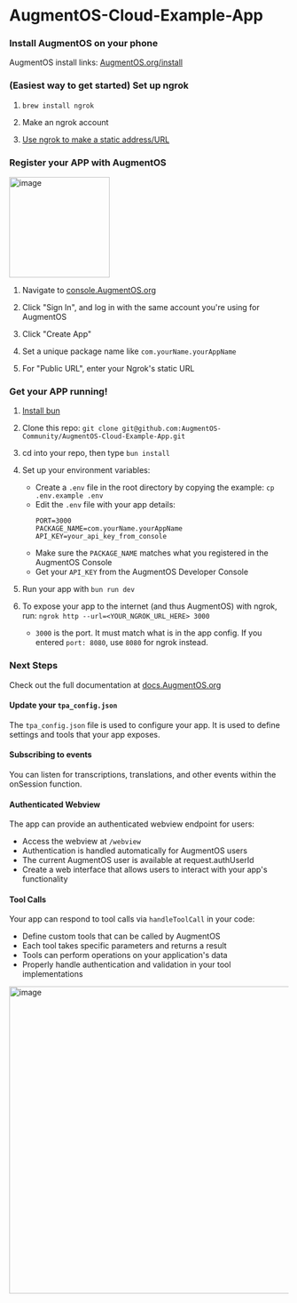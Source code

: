 # AugmentOS-Cloud-Example-App

### Install AugmentOS on your phone

AugmentOS install links: [AugmentOS.org/install](https://AugmentOS.org/install)

### (Easiest way to get started) Set up ngrok

1. `brew install ngrok`

2. Make an ngrok account

3. [Use ngrok to make a static address/URL](https://dashboard.ngrok.com/)

### Register your APP with AugmentOS

<img width="181" alt="image" src="https://github.com/user-attachments/assets/36192c2b-e1ba-423b-90de-47ff8cd91318" />

1. Navigate to [console.AugmentOS.org](https://console.AugmentOS.org/)

2. Click "Sign In", and log in with the same account you're using for AugmentOS

3. Click "Create App"

4. Set a unique package name like `com.yourName.yourAppName`

5. For "Public URL", enter your Ngrok's static URL

### Get your APP running!

1. [Install bun](https://bun.sh/docs/installation)

2. Clone this repo: `git clone git@github.com:AugmentOS-Community/AugmentOS-Cloud-Example-App.git`

3. cd into your repo, then type `bun install`

4. Set up your environment variables:
   * Create a `.env` file in the root directory by copying the example: `cp .env.example .env`
   * Edit the `.env` file with your app details:
     ```
     PORT=3000
     PACKAGE_NAME=com.yourName.yourAppName
     API_KEY=your_api_key_from_console
     ```
   * Make sure the `PACKAGE_NAME` matches what you registered in the AugmentOS Console
   * Get your `API_KEY` from the AugmentOS Developer Console

5. Run your app with `bun run dev`

6. To expose your app to the internet (and thus AugmentOS) with ngrok, run: `ngrok http --url=<YOUR_NGROK_URL_HERE> 3000`
    * `3000` is the port. It must match what is in the app config. If you entered `port: 8080`, use `8080` for ngrok instead.


### Next Steps

Check out the full documentation at [docs.AugmentOS.org](https://docs.augmentos.org/core-concepts)

#### Update your `tpa_config.json`

The `tpa_config.json` file is used to configure your app. It is used to define settings and tools that your app exposes.

#### Subscribing to events

You can listen for transcriptions, translations, and other events within the onSession function.

#### Authenticated Webview

The app can provide an authenticated webview endpoint for users:

- Access the webview at `/webview`
- Authentication is handled automatically for AugmentOS users
- The current AugmentOS user is available at request.authUserId
- Create a web interface that allows users to interact with your app's functionality

#### Tool Calls

Your app can respond to tool calls via `handleToolCall` in your code:

- Define custom tools that can be called by AugmentOS
- Each tool takes specific parameters and returns a result
- Tools can perform operations on your application's data
- Properly handle authentication and validation in your tool implementations

<img width="553" alt="image" src="https://github.com/user-attachments/assets/1650f49a-6561-4341-981e-ed6edbe77b57" />

